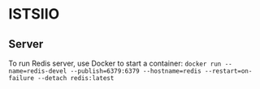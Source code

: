 # ISTSIIO

## Server
To run Redis server, use Docker to start a container:
`docker run --name=redis-devel --publish=6379:6379 --hostname=redis --restart=on-failure --detach redis:latest`

